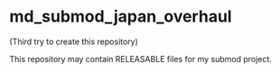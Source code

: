 # md_submod_japan_overhaul
(Third try to create this repository)

This repository may contain RELEASABLE files for my submod project. 
